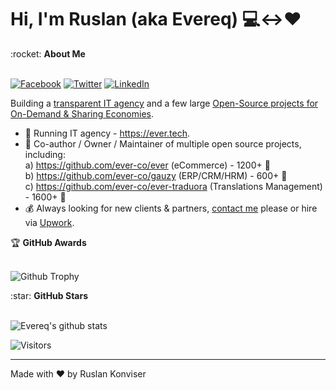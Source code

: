 # Hi, I'm Ruslan (aka Evereq) :computer:<->:heart:

<summary>:rocket: <b>About Me</b></summary><br/>

[![Facebook](https://img.shields.io/badge/facebook-%231877F2.svg?&style=for-the-badge&logo=facebook&logoColor=white)](https://facebook.com/evereq) 
[![Twitter](https://img.shields.io/badge/twitter-%231DA1F2.svg?&style=for-the-badge&logo=twitter&logoColor=white)](https://twitter.com/evereq) 
[![LinkedIn](https://img.shields.io/badge/linkedin-%230077B5.svg?&style=for-the-badge&logo=linkedin&logoColor=white)](https://linkedin.com/in/evereq)

Building a [transparent IT agency](https://ever.tech) and a few large [Open-Source projects for On-Demand & Sharing Economies](https://github.com/ever-co).

- :muscle: Running IT agency - https://ever.tech.
- :gift_heart: Co-author / Owner / Maintainer of multiple open source projects, including:  
  a) https://github.com/ever-co/ever (eCommerce) - 1200+ 🌟  
  b) https://github.com/ever-co/gauzy (ERP/CRM/HRM) - 600+ 🌟  
  c) https://github.com/ever-co/ever-traduora (Translations Management) - 1600+ 🌟
- :moneybag: Always looking for new clients & partners, [contact me](mailto:ever@ever.tech) please or hire via [Upwork](https://upwork.com/fl/ever).

<summary>&#127942 <b>GitHub Awards</b></summary><br/>

![Github Trophy](https://github-profile-trophy.vercel.app/?username=evereq)

<summary>:star: <b>GitHub Stars</b></summary><br/>

![Evereq's github stats](https://github-readme-stats.vercel.app/api?username=evereq&show_icons=true&title_color=fff&icon_color=79ff97&text_color=9f9f9f&bg_color=151515)

![Visitors](https://visitor-badge.laobi.icu/badge?page_id=evereq)

---
Made with ❤️ by Ruslan Konviser
